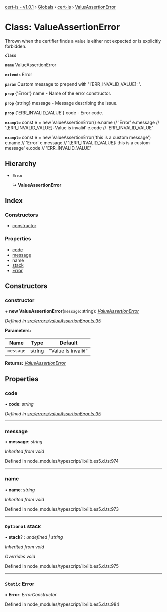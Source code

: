 [cert-is - v1.0.1](../README.md) › [Globals](../globals.md) › [cert-is](../modules/cert_is.md) › [ValueAssertionError](cert_is.valueassertionerror.md)

# Class: ValueAssertionError

Thrown when the certifier finds a value is either not expected or is explicitly forbidden.

**`class`** 

**`name`** ValueAssertionError

**`extends`** Error

**`param`** Custom message to prepend with '
[ERR_INVALID_VALUE]: '.

**`prop`** {'Error'} name    - Name of the error constructor.

**`prop`** {string}  message - Message describing the issue.

**`prop`** {'ERR_INVALID_VALUE'} code - Error code.

**`example`** 
const e = new ValueAssertionError()
e.name    // 'Error'
e.message // '[ERR_INVALID_VALUE]: Value is invalid'
e.code    // 'ERR_INVALID_VALUE'

**`example`** 
const e = new ValueAssertionError('this is a custom message')
e.name    // 'Error'
e.message // '[ERR_INVALID_VALUE]: this is a custom message'
e.code    // 'ERR_INVALID_VALUE'

## Hierarchy

* Error

  ↳ **ValueAssertionError**

## Index

### Constructors

* [constructor](cert_is.valueassertionerror.md#constructor)

### Properties

* [code](cert_is.valueassertionerror.md#code)
* [message](cert_is.valueassertionerror.md#message)
* [name](cert_is.valueassertionerror.md#name)
* [stack](cert_is.valueassertionerror.md#optional-stack)
* [Error](cert_is.valueassertionerror.md#static-error)

## Constructors

###  constructor

\+ **new ValueAssertionError**(`message`: string): *[ValueAssertionError](cert_is.valueassertionerror.md)*

*Defined in [src/errors/valueAssertionError.ts:35](https://github.com/jpcx/cert-is/blob/09879b3/src/errors/valueAssertionError.ts#L35)*

**Parameters:**

Name | Type | Default |
------ | ------ | ------ |
`message` | string | "Value is invalid" |

**Returns:** *[ValueAssertionError](cert_is.valueassertionerror.md)*

## Properties

###  code

• **code**: *string*

*Defined in [src/errors/valueAssertionError.ts:35](https://github.com/jpcx/cert-is/blob/09879b3/src/errors/valueAssertionError.ts#L35)*

___

###  message

• **message**: *string*

*Inherited from void*

Defined in node_modules/typescript/lib/lib.es5.d.ts:974

___

###  name

• **name**: *string*

*Inherited from void*

Defined in node_modules/typescript/lib/lib.es5.d.ts:973

___

### `Optional` stack

• **stack**? : *undefined | string*

*Inherited from void*

*Overrides void*

Defined in node_modules/typescript/lib/lib.es5.d.ts:975

___

### `Static` Error

▪ **Error**: *ErrorConstructor*

Defined in node_modules/typescript/lib/lib.es5.d.ts:984

